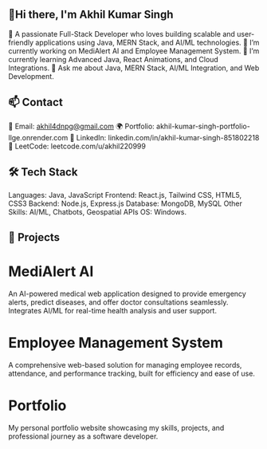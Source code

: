 ## 👋Hi there, I'm Akhil Kumar Singh
 
🚀 A passionate Full-Stack Developer who loves building scalable and user-friendly applications using Java, MERN Stack, and AI/ML technologies.
🔭 I’m currently working on MediAlert AI and Employee Management System.
🌱 I’m currently learning Advanced Java, React Animations, and Cloud Integrations.
💬 Ask me about Java, MERN Stack, AI/ML Integration, and Web Development.

## 📫 Contact

📧 Email: akhil4dnpg@gmail.com
🌍 Portfolio: akhil-kumar-singh-portfolio-llge.onrender.com
🔗 LinkedIn: linkedin.com/in/akhil-kumar-singh-851802218
🧩 LeetCode: leetcode.com/u/akhil220999

## 🛠 Tech Stack
Languages: Java, JavaScript
Frontend: React.js, Tailwind CSS, HTML5, CSS3
Backend: Node.js, Express.js
Database: MongoDB, MySQL
Other Skills: AI/ML, Chatbots, Geospatial APIs
OS: Windows.

## 📌 Projects
# MediAlert AI
An AI-powered medical web application designed to provide emergency alerts, predict diseases, and offer doctor consultations seamlessly. Integrates AI/ML for real-time health analysis and user support.

# Employee Management System
A comprehensive web-based solution for managing employee records, attendance, and performance tracking, built for efficiency and ease of use.

# Portfolio
My personal portfolio website showcasing my skills, projects, and professional journey as a software developer.
